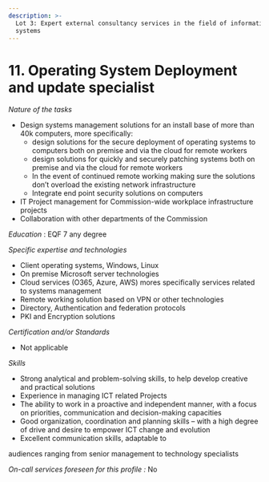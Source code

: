 ```yaml
---
description: >-
  Lot 3: Expert external consultancy services in the field of information
  systems
---
```


# 11. Operating System Deployment and update specialist

_Nature of the tasks_

* Design systems management solutions for an install base of more than 40k computers, more specifically:
  * design solutions for the secure deployment of operating systems to computers both on premise and via the cloud for remote workers
  * design solutions for quickly and securely patching systems both on premise and via the cloud for remote workers
  * In the event of continued remote working making sure the solutions don’t overload the existing network infrastructure
  * Integrate end point security solutions on computers
* IT Project management for Commission-wide workplace infrastructure projects
* Collaboration with other departments of the Commission

_Education_ : EQF 7 any degree

&#x20;_Specific expertise and technologies_

* Client operating systems, Windows, Linux
* On premise Microsoft server technologies
* Cloud services (O365, Azure, AWS) mores specifically services related to systems management
* Remote working solution based on VPN or other technologies
* Directory, Authentication and federation protocols
* PKI and Encryption solutions

_Certification and/or Standards_

* Not applicable

_Skills_

* Strong analytical and problem-solving skills, to help develop creative and practical solutions
* Experience in managing ICT related Projects
* The ability to work in a proactive and independent manner, with a focus on priorities, communication and decision-making capacities
* Good organization, coordination and planning skills – with a high degree of drive and desire to empower ICT change and evolution
* Excellent communication skills, adaptable to

audiences ranging from senior management to technology specialists

_On-call services foreseen for this profile :_ No
